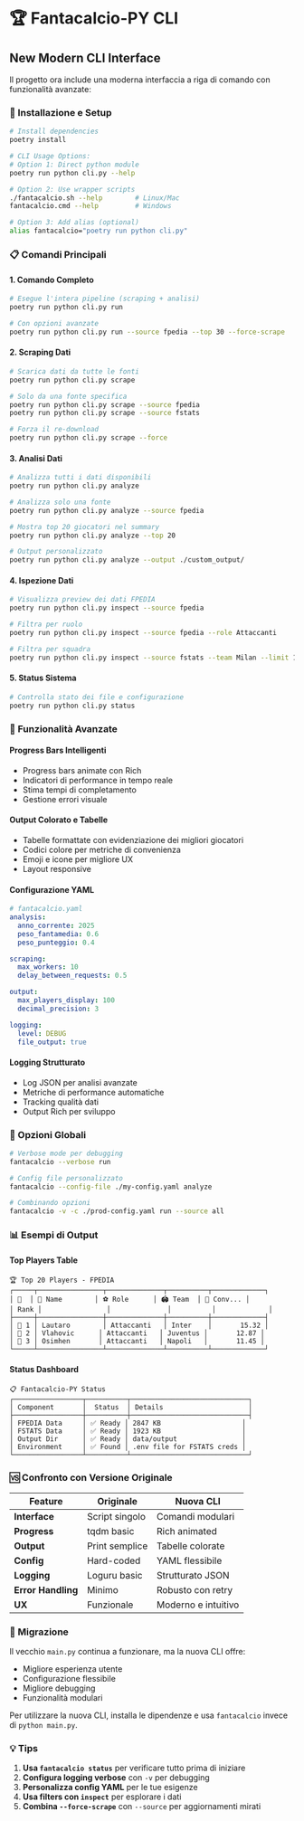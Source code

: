 # 🏆 Fantacalcio-PY CLI

## New Modern CLI Interface

Il progetto ora include una moderna interfaccia a riga di comando con funzionalità avanzate:

### 🚀 Installazione e Setup

```bash
# Install dependencies
poetry install

# CLI Usage Options:
# Option 1: Direct python module
poetry run python cli.py --help

# Option 2: Use wrapper scripts
./fantacalcio.sh --help        # Linux/Mac
fantacalcio.cmd --help         # Windows

# Option 3: Add alias (optional)
alias fantacalcio="poetry run python cli.py"
```

### 📋 Comandi Principali

#### 1. **Comando Completo**
```bash
# Esegue l'intera pipeline (scraping + analisi)
poetry run python cli.py run

# Con opzioni avanzate  
poetry run python cli.py run --source fpedia --top 30 --force-scrape
```

#### 2. **Scraping Dati**
```bash
# Scarica dati da tutte le fonti
poetry run python cli.py scrape

# Solo da una fonte specifica
poetry run python cli.py scrape --source fpedia
poetry run python cli.py scrape --source fstats

# Forza il re-download
poetry run python cli.py scrape --force
```

#### 3. **Analisi Dati**
```bash
# Analizza tutti i dati disponibili
poetry run python cli.py analyze

# Analizza solo una fonte
poetry run python cli.py analyze --source fpedia

# Mostra top 20 giocatori nel summary
poetry run python cli.py analyze --top 20

# Output personalizzato
poetry run python cli.py analyze --output ./custom_output/
```

#### 4. **Ispezione Dati**
```bash
# Visualizza preview dei dati FPEDIA
poetry run python cli.py inspect --source fpedia

# Filtra per ruolo
poetry run python cli.py inspect --source fpedia --role Attaccanti

# Filtra per squadra  
poetry run python cli.py inspect --source fstats --team Milan --limit 15
```

#### 5. **Status Sistema**
```bash
# Controlla stato dei file e configurazione
poetry run python cli.py status
```

### 🎨 Funzionalità Avanzate

#### **Progress Bars Intelligenti**
- Progress bars animate con Rich
- Indicatori di performance in tempo reale
- Stima tempi di completamento
- Gestione errori visuale

#### **Output Colorato e Tabelle**
- Tabelle formattate con evidenziazione dei migliori giocatori
- Codici colore per metriche di convenienza
- Emoji e icone per migliore UX
- Layout responsive

#### **Configurazione YAML**
```yaml
# fantacalcio.yaml
analysis:
  anno_corrente: 2025
  peso_fantamedia: 0.6
  peso_punteggio: 0.4

scraping:
  max_workers: 10
  delay_between_requests: 0.5

output:
  max_players_display: 100
  decimal_precision: 3

logging:
  level: DEBUG
  file_output: true
```

#### **Logging Strutturato**
- Log JSON per analisi avanzate
- Metriche di performance automatiche
- Tracking qualità dati
- Output Rich per sviluppo

### 🔧 Opzioni Globali

```bash
# Verbose mode per debugging
fantacalcio --verbose run

# Config file personalizzato
fantacalcio --config-file ./my-config.yaml analyze

# Combinando opzioni
fantacalcio -v -c ./prod-config.yaml run --source all
```

### 📊 Esempi di Output

#### **Top Players Table**
```
🏆 Top 20 Players - FPEDIA                                    
┌─────┬────────────────┬──────────────┬──────────┬─────────────┐
│ 🏅  │ 👤 Name        │ ⚽ Role      │ 🏟️ Team  │ 💎 Conv... │
│ Rank │                │              │          │             │
├─────┼────────────────┼──────────────┼──────────┼─────────────┤
│ 🥇 1 │ Lautaro        │ Attaccanti   │ Inter    │       15.32 │
│ 🥈 2 │ Vlahovic      │ Attaccanti   │ Juventus │       12.87 │
│ 🥉 3 │ Osimhen       │ Attaccanti   │ Napoli   │       11.45 │
└─────┴────────────────┴──────────────┴──────────┴─────────────┘
```

#### **Status Dashboard**
```
📋 Fantacalcio-PY Status
┌─────────────────┬──────────┬─────────────────────────────┐
│ Component       │  Status  │ Details                     │
├─────────────────┼──────────┼─────────────────────────────┤
│ FPEDIA Data     │ ✅ Ready │ 2847 KB                    │
│ FSTATS Data     │ ✅ Ready │ 1923 KB                    │
│ Output Dir      │ ✅ Ready │ data/output                │
│ Environment     │ ✅ Found │ .env file for FSTATS creds │
└─────────────────┴──────────┴─────────────────────────────┘
```

### 🆚 Confronto con Versione Originale

| Feature | Originale | Nuova CLI |
|---------|-----------|-----------|
| **Interface** | Script singolo | Comandi modulari |
| **Progress** | tqdm basic | Rich animated |
| **Output** | Print semplice | Tabelle colorate |
| **Config** | Hard-coded | YAML flessibile |
| **Logging** | Loguru basic | Strutturato JSON |
| **Error Handling** | Minimo | Robusto con retry |
| **UX** | Funzionale | Moderno e intuitivo |

### 🔄 Migrazione

Il vecchio `main.py` continua a funzionare, ma la nuova CLI offre:
- Migliore esperienza utente
- Configurazione flessibile  
- Migliore debugging
- Funzionalità modulari

Per utilizzare la nuova CLI, installa le dipendenze e usa `fantacalcio` invece di `python main.py`.

### 💡 Tips

1. **Usa `fantacalcio status`** per verificare tutto prima di iniziare
2. **Configura logging verbose** con `-v` per debugging
3. **Personalizza config YAML** per le tue esigenze
4. **Usa filters con `inspect`** per esplorare i dati
5. **Combina `--force-scrape`** con `--source` per aggiornamenti mirati